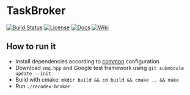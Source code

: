# TaskBroker
[![Build Status](https://travis-ci.org/ReCodEx/broker.svg?branch=master)](https://travis-ci.org/ReCodEx/broker)
[![License](http://img.shields.io/:license-mit-blue.svg)](http://badges.mit-license.org)
[![Docs](https://img.shields.io/badge/docs-latest-brightgreen.svg)](http://recodex.github.io/broker/)
[![Wiki](https://img.shields.io/badge/docs-wiki-orange.svg)](https://github.com/ReCodEx/GlobalWiki/wiki)

## How to run it

- Install dependencies according to [common](https://github.com/ReCodEx/GlobalWiki/wiki/Build-and-Deployment#common) configuration
- Download `zmq.hpp` and Google test framework using `git submodule update --init`
- Build with cmake: `mkdir build && cd build && cmake .. && make`
- Run `./recodex-broker`

